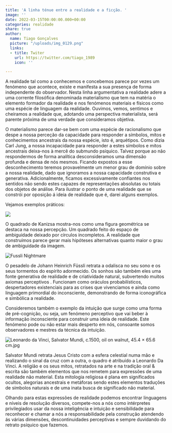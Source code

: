 ```yaml
---
title: 'A linha ténue entre a realidade e a ficção. '
image: ''
date: 2022-03-15T00:00:00.000+00:00
categories: realidade
share: true
author:
  name: Tiago Gonçalves
  picture: "/uploads/img_0129.png"
  links:
  - title: Twiter
    url: https://twitter.com/tiago_1989
    icon: ''

---
```

A realidade tal como a conhecemos e concebemos parece por vezes um fenómeno que acontece, existe e manifesta a sua presença de forma independente do observador. Nesta linha argumentativa a realidade adere a uma corrente filosófica denominada materialismo que tem na matéria o elemento formador da realidade e nos fenómenos materiais e físicos como uma espécie de linguagem da realidade.  Ouvimos, vemos, sentimos e cheiramos a realidade que, adotando uma perspectiva materialista, será parente próxima de uma verdade  que consideramos objetiva.

O materialismo parece dar-se bem com uma espécie de racionalismo que despe a nossa perceção da capacidade para responder a símbolos, mitos e conhecimentos ancestrais da nossa espécie, isto é, arquétipos. Como dizia Carl Jung, a nossa incapacidade para responder a estes símbolos e mitos ancestrais deixa-nos à mercê do submundo psíquico. Talvez porque ao não respondermos de forma analítica   desconsideramos uma dimensão profunda e densa de nós mesmos. Ficando expostos a esse desconhecimento teremos provavelmente um menor grau de domínio sobre a nossa realidade, dado que ignoramos a nossa capacidade construtiva e generativa. Adicionalmente, ficamos excessivamente confiantes nos sentidos não sendo estes capazes de representações absolutas ou totais dos objetos de análise. Para ilustrar o ponto de uma realidade que se constrói por oposição á ideia de realidade que é, darei alguns exemplos.

Vejamos exemplos práticos:

![](https://www.illusionsindex.org/images/illusions/kanizsa/45_kanizsa_fig1.png)

O quadrado de Kanizsa mostra-nos como uma figura geométrica se destaca na nossa percepção. Um quadrado feito do espaço de ambiguidade deixado por círculos incompletos. A realidade que construímos parece gerar mais hipóteses alternativas quanto maior o grau de ambiguidade da imagem.

![Fussli Nightmare](https://blog.artsper.com/wp-content/uploads/2021/01/John_Henry_Fuseli_-_The_Nightmare-1-644x522.jpg)

O pesadelo de Johann Heinrich Füssli retrata a odalisca no seu sono e os seus tormentos do espírito adormecido. Os sonhos são também eles uma fonte generativa de realidade e de criatividade natural, subvertendo muitos axiomas perceptivos . Funcionam como oráculos probabilísticos, despertadores existenciais para as crises que vivenciamos e ainda como linguagem primordial do inconsciente, demonstrando de forma iconográfica e simbólica a realidade.

Consideremos também o exemplo da intuição que surge como uma forma de pré-cognição, ou seja, um fenómeno perceptivo que vai beber à informação inconsciente para construir uma ideia de realidade. Este fenómeno pode ou não estar mais desperto em nós, consoante somos observadores e mestres da técnica da intuição.

![Leonardo da Vinci, Salvator Mundi, c.1500, oil on walnut, 45.4 × 65.6 cm.jpg](https://upload.wikimedia.org/wikipedia/commons/thumb/5/5c/Leonardo_da_Vinci%2C_Salvator_Mundi%2C_c.1500%2C_oil_on_walnut%2C_45.4_%C3%97_65.6_cm.jpg/270px-Leonardo_da_Vinci%2C_Salvator_Mundi%2C_c.1500%2C_oil_on_walnut%2C_45.4_%C3%97_65.6_cm.jpg)

Salvator Mundi retrata Jesus Cristo com a esfera celestial numa mão e realizando o sinal da cruz com a outra, o quadro é atribuído a Leonardo Da Vinci. A religião e os seus mitos, retratados na arte e na tradição oral & escrita são também elementos que nos remetem para expressões de uma realidade não material. Esta mitologia religiosa é plana em significados ocultos, alegorias ancestrais e metáforas sendo estes elementos traduções de símbolos naturais e de uma inata busca de significado não material.

Olhando para estas expressões de realidade podemos encontrar linguagens e níveis de resolução diversos, compete-nos a nós como intérpretes privilegiados usar da nossa inteligência e intuição e sensibilidade para reconhecer e chamar a nós a responsabilidade pela construção atendendo ás várias dimensões, descontinuidades perceptivas e sempre duvidando do retrato psíquico que fazemos.